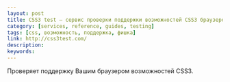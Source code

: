 ```yaml
---
layout: post
title: CSS3 test — сервис проверки поддержки возможностей CSS3 браузером
category: [services, reference, guides, testing]
tags: [css, возможность, поддержка, фишка]
link: http://css3test.com/
description:
keywords:
---
```


<p>Проверяет поддержку Вашим браузером возможностей CSS3.</p>
